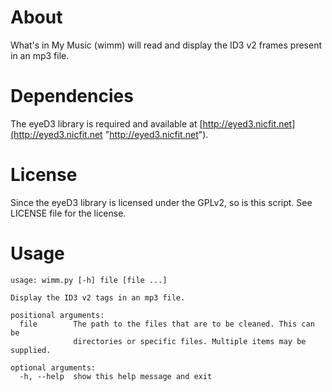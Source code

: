 # About

What's in My Music (wimm) will read and display the ID3 v2 frames present in an mp3 file.

# Dependencies

The eyeD3 library is required and available at [http://eyed3.nicfit.net](http://eyed3.nicfit.net "http://eyed3.nicfit.net").

# License

Since the eyeD3 library is licensed under the GPLv2, so is this script.  See LICENSE file for the license.

# Usage

	usage: wimm.py [-h] file [file ...]
	
	Display the ID3 v2 tags in an mp3 file.
	
	positional arguments:
	  file        The path to the files that are to be cleaned. This can be
	              directories or specific files. Multiple items may be supplied.
	
	optional arguments:
	  -h, --help  show this help message and exit
